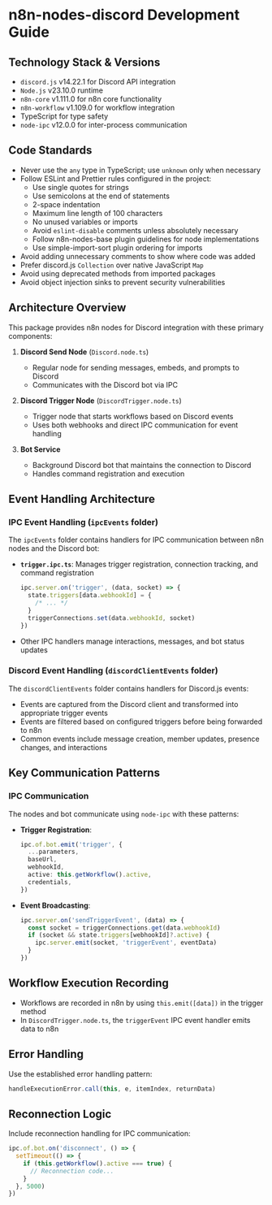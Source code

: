 # n8n-nodes-discord Development Guide

## Technology Stack & Versions

- `discord.js` v14.22.1 for Discord API integration
- `Node.js` v23.10.0 runtime
- `n8n-core` v1.111.0 for n8n core functionality
- `n8n-workflow` v1.109.0 for workflow integration
- TypeScript for type safety
- `node-ipc` v12.0.0 for inter-process communication

## Code Standards

- Never use the `any` type in TypeScript; use `unknown` only when necessary
- Follow ESLint and Prettier rules configured in the project:
  - Use single quotes for strings
  - Use semicolons at the end of statements
  - 2-space indentation
  - Maximum line length of 100 characters
  - No unused variables or imports
  - Avoid `eslint-disable` comments unless absolutely necessary
  - Follow n8n-nodes-base plugin guidelines for node implementations
  - Use simple-import-sort plugin ordering for imports
- Avoid adding unnecessary comments to show where code was added
- Prefer discord.js `Collection` over native JavaScript `Map`
- Avoid using deprecated methods from imported packages
- Avoid object injection sinks to prevent security vulnerabilities

## Architecture Overview

This package provides n8n nodes for Discord integration with these primary components:

1. **Discord Send Node** (`Discord.node.ts`)
   - Regular node for sending messages, embeds, and prompts to Discord
   - Communicates with the Discord bot via IPC

2. **Discord Trigger Node** (`DiscordTrigger.node.ts`)
   - Trigger node that starts workflows based on Discord events
   - Uses both webhooks and direct IPC communication for event handling

3. **Bot Service**
   - Background Discord bot that maintains the connection to Discord
   - Handles command registration and execution

## Event Handling Architecture

### IPC Event Handling (`ipcEvents` folder)

The `ipcEvents` folder contains handlers for IPC communication between n8n nodes and the Discord bot:

- **`trigger.ipc.ts`**: Manages trigger registration, connection tracking, and command registration

  ```typescript
  ipc.server.on('trigger', (data, socket) => {
    state.triggers[data.webhookId] = {
      /* ... */
    }
    triggerConnections.set(data.webhookId, socket)
  })
  ```

- Other IPC handlers manage interactions, messages, and bot status updates

### Discord Event Handling (`discordClientEvents` folder)

The `discordClientEvents` folder contains handlers for Discord.js events:

- Events are captured from the Discord client and transformed into appropriate trigger events
- Events are filtered based on configured triggers before being forwarded to n8n
- Common events include message creation, member updates, presence changes, and interactions

## Key Communication Patterns

### IPC Communication

The nodes and bot communicate using `node-ipc` with these patterns:

- **Trigger Registration**:

  ```typescript
  ipc.of.bot.emit('trigger', {
    ...parameters,
    baseUrl,
    webhookId,
    active: this.getWorkflow().active,
    credentials,
  })
  ```

- **Event Broadcasting**:
  ```typescript
  ipc.server.on('sendTriggerEvent', (data) => {
    const socket = triggerConnections.get(data.webhookId)
    if (socket && state.triggers[webhookId]?.active) {
      ipc.server.emit(socket, 'triggerEvent', eventData)
    }
  })
  ```

## Workflow Execution Recording

- Workflows are recorded in n8n by using `this.emit([data])` in the trigger method
- In `DiscordTrigger.node.ts`, the `triggerEvent` IPC event handler emits data to n8n

## Error Handling

Use the established error handling pattern:

```typescript
handleExecutionError.call(this, e, itemIndex, returnData)
```

## Reconnection Logic

Include reconnection handling for IPC communication:

```typescript
ipc.of.bot.on('disconnect', () => {
  setTimeout(() => {
    if (this.getWorkflow().active === true) {
      // Reconnection code...
    }
  }, 5000)
})
```
